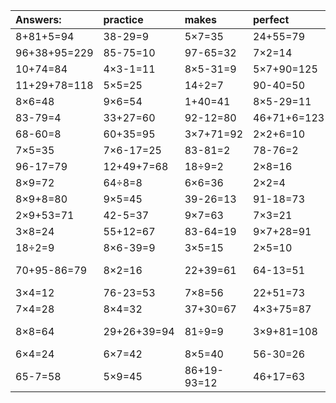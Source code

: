 | Answers: | practice | makes | perfect | ! |
| :--- | :--- | :--- | :--- | :--- |
| 8+81+5=94 | 38-29=9 | 5×7=35 | 24+55=79 | 3×6=18 | 
| 96+38+95=229 | 85-75=10 | 97-65=32 | 7×2=14 | 21+48=69 | 
| 10+74=84 | 4×3-1=11 | 8×5-31=9 | 5×7+90=125 | 9×9-21=60 | 
| 11+29+78=118 | 5×5=25 | 14÷2=7 | 90-40=50 | 62+7=69 | 
| 8×6=48 | 9×6=54 | 1+40=41 | 8×5-29=11 | 8×2+5=21 | 
| 83-79=4 | 33+27=60 | 92-12=80 | 46+71+6=123 | 4×7+25=53 | 
| 68-60=8 | 60+35=95 | 3×7+71=92 | 2×2+6=10 | 4×6=24 | 
| 7×5=35 | 7×6-17=25 | 83-81=2 | 78-76=2 | 7×6-12=30 | 
| 96-17=79 | 12+49+7=68 | 18÷9=2 | 2×8=16 | 47-1=46 | 
| 8×9=72 | 64÷8=8 | 6×6=36 | 2×2=4 | 4×5+68=88 | 
| 8×9+8=80 | 9×5=45 | 39-26=13 | 91-18=73 | 22+13=35 | 
| 2×9+53=71 | 42-5=37 | 9×7=63 | 7×3=21 | 2×5+24=34 | 
| 3×8=24 | 55+12=67 | 83-64=19 | 9×7+28=91 | 6×5=30 | 
| 18÷2=9 | 8×6-39=9 | 3×5=15 | 2×5=10 | 26-22=4 | 
| 70+95-86=79 | 8×2=16 | 22+39=61 | 64-13=51 | 83+43-10=116 | 
| 3×4=12 | 76-23=53 | 7×8=56 | 22+51=73 | 3×9=27 | 
| 7×4=28 | 8×4=32 | 37+30=67 | 4×3+75=87 | 29+69=98 | 
| 8×8=64 | 29+26+39=94 | 81÷9=9 | 3×9+81=108 | 29+50-67=12 | 
| 6×4=24 | 6×7=42 | 8×5=40 | 56-30=26 | 72-44=28 | 
| 65-7=58 | 5×9=45 | 86+19-93=12 | 46+17=63 | 10+86=96 | 

